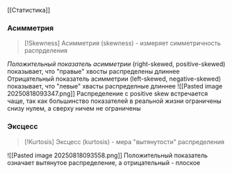 [[Статистика]]
### Асимметрия

> [!Skewness]
> Асимметрия (skewness) - измеряет симметричность распрделения

*Положительный показатель асимметрии* (right-skewed, positive-skewed) показывает, что "правые" хвосты распределены длиннее
Отрицательный показатель асимметрии (left-skewed, negative-skewed) показывает, что "левые" хвасты распределные длиннее
![[Pasted image 20250818093347.png]]
Распределение с positive skew встречается чаще, так как большинство показателей в реальной жизни ограничены снизу нулем, а сверху ничем не ограничены
### Эксцесс

> [!Kurtosis]
> Эксцесс (kurtosis) - мера "вытянутости" распределения

![[Pasted image 20250818093558.png]]
Положительный показатель означает вытянутое распределение, а отрицательный - плоское